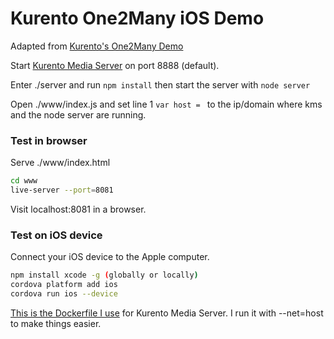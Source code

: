 # Kurento One2Many iOS Demo

Adapted from [Kurento's One2Many Demo](https://github.com/Kurento/kurento-tutorial-node/tree/master/kurento-one2many-call)

Start [Kurento Media Server](https://www.kurento.org/docs/current/installation_guide.html) on port 8888 (default).

Enter ./server and run `npm install` then start the server with `node server`

Open ./www/index.js and set line 1 `var host = ` to the ip/domain where kms and the node server are running.

### Test in browser

Serve ./www/index.html

```sh
cd www
live-server --port=8081
```

Visit localhost:8081 in a browser.

### Test on iOS device

Connect your iOS device to the Apple computer.

```sh
npm install xcode -g (globally or locally)
cordova platform add ios
cordova run ios --device
```

[This is the Dockerfile I use](http://pastebin.com/3ih5cqA2) for Kurento Media Server. I run it with --net=host to make things easier.
